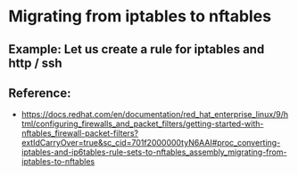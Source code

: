 # Migrating from iptables to nftables 

## Example: Let us create a rule for iptables and http / ssh 



## Reference:

  * https://docs.redhat.com/en/documentation/red_hat_enterprise_linux/9/html/configuring_firewalls_and_packet_filters/getting-started-with-nftables_firewall-packet-filters?extIdCarryOver=true&sc_cid=701f2000000tyN6AAI#proc_converting-iptables-and-ip6tables-rule-sets-to-nftables_assembly_migrating-from-iptables-to-nftables
